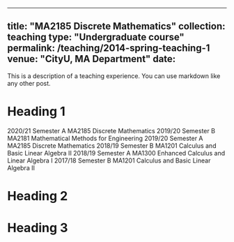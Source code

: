 ---
title: "MA2185 Discrete Mathematics"
collection: teaching
type: "Undergraduate course"
permalink: /teaching/2014-spring-teaching-1
venue: "CityU, MA Department"
date:  
--

This is a description of a teaching experience. You can use markdown like any other post.

Heading 1
======
2020/21 Semester A MA2185 Discrete Mathematics
2019/20 Semester B MA2181 Mathematical Methods for Engineering
2019/20 Semester A MA2185 Discrete Mathematics
2018/19 Semester B MA1201 Calculus and Basic Linear Algebra II
2018/19 Semester A MA1300 Enhanced Calculus and Linear Algebra I
2017/18 Semester B MA1201 Calculus and Basic Linear Algebra II


Heading 2
======

Heading 3
======
